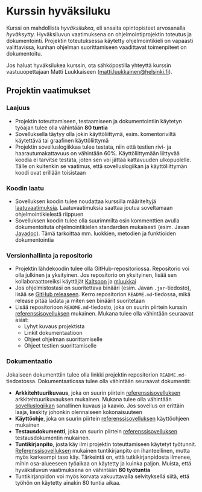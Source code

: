 # Kurssin hyväksiluku

Kurssi on mahdollista _hyväksilukea_, eli ansaita opintopisteet arvosanalla _hyväksytty_. Hyväksiluvun vaatimuksena on ohjelmointiprojektin toteutus ja dokumentointi. Projektin toteutuksessa käytetty ohjelmointikieli on vapaasti valittavissa, kunhan ohjelman suorittamiseen vaadittavat toimenpiteet on dokumentoitu.

Jos haluat hyväksilukea kurssin, ota sähköpostilla yhteyttä kurssin vastuuopettajaan Matti Luukkaiseen (matti.luukkainen@helsinki.fi).

## Projektin vaatimukset

### Laajuus

- Projektin toteuttamiseen, testaamiseen ja dokumentointiin käytetyn työajan tulee olla vähintään **80 tuntia**
- Sovelluksella täytyy olla jokin käyttöliittymä, esim. komentoriviltä käytettävä tai graafinen käyttöliittymä
- Projektin sovelluslogiikkaa tulee testata, niin että testien rivi- ja haarautumakattavuus on vähintään 60%. Käyttöliittymään liittyvää koodia ei tarvitse testata, joten sen voi jättää kattavuuden ulkopuolelle. Tälle on kuitenkin se vaatimus, että sovelluslogiikan ja käyttöliittymän koodi ovat erillään toisistaan

### Koodin laatu

- Sovelluksen koodin tulee noudattaa kurssilla määriteltyjä [laatuvaatimuksia](./koodin_laatuvaatimukset.md). Laatuvaatimuksia saattaa joutua soveltamaan ohjelmointikielestä riippuen
- Sovelluksen koodin tulee olla suurimmilta osin kommenttien avulla dokumentoituta ohjelmointikielen standardien mukaisesti (esim. Javan [Javadoc](https://en.wikipedia.org/wiki/Javadoc)). Tämä tarkoittaa mm. luokkien, metodien ja funktioiden dokumentointia

### Versionhallinta ja repositorio

- Projektin lähdekoodin tulee olla GitHub-repositoriossa. Repositorio voi olla julkinen ja yksityinen. Jos repositorio on yksityinen, lisää sen kollaboraattoreiksi käyttäjät [Kaltsoon](https://github.com/Kaltsoon) ja [mluukkai](https://github.com/mluukkai)
- Jos ohjelmistostasi on suoritettava binääri (esim. Javan `.jar`-tiedosto), lisää se [GitHub releaseen](https://docs.github.com/en/free-pro-team@latest/github/administering-a-repository/managing-releases-in-a-repository). Kerro repositorion `README.md`-tiedossa, mikä release pitää ladata ja miten sen binäärit suoritetaan
- Lisää repositorioon `README.md`-tiedosto, joka on suurin piirtein kurssin [referenssisovelluksen](https://github.com/mluukkai/OtmTodoApp/blob/master/README.md) mukainen. Mukana tulee olla vähintään seuraavat asiat:
  - Lyhyt kuvaus projektista
  - Linkit dokumentaatioon
  - Ohjeet ohjelman suorittamiselle
  - Ohjeet testien suorittamiselle

### Dokumentaatio

Jokaiseen dokumenttiin tulee olla linkki projektin repositorion `README.md`-tiedostossa. Dokumentaatiossa tulee olla vähintään seuraavat dokumentit: 

- **Arkkitehtuurikuvaus**, joka on suurin piirtein [referenssisovelluksen](https://github.com/mluukkai/OtmTodoApp/blob/master/dokumentaatio/arkkitehtuuri.md) arkkitehtuurikuvauksen mukainen. Mukana tulee olla vähintään [sovelluslogiikan](https://github.com/mluukkai/OtmTodoApp/blob/master/dokumentaatio/arkkitehtuuri.md#sovelluslogiikka) sanallinen kuvaus ja kaavio. Jos sovellus on erittäin laaja, keskity johonkin olennaiseen kokonaisuuteen
- **Käyttöohje**, joka on suurin piirtein [referenssisovelluksen](https://github.com/mluukkai/OtmTodoApp/blob/master/dokumentaatio/kayttoohje.md) käyttöohjeen mukainen
- **Testausdokumentti**, joka on suurin piirtein [referenssisovelluksen](https://github.com/mluukkai/OtmTodoApp/blob/master/dokumentaatio/testaus.md) testausdokumentin mukainen.
- **Tuntikirjanpito**, josta käy ilmi projektin toteuttamiseen käytetyt työtunnit. [Referenssisovelluksen](https://github.com/mluukkai/OtmTodoApp/blob/master/dokumentaatio/tuntikirjanpito.md) mukainen tuntikirjanpito on ihanteellinen, mutta myös karkeampi taso käy. Tärkeintä on, että tutkikirjanpidosta ilmenee, mihin osa-alueeseen työaikaa on käytetty ja kuinka paljon. Muista, että hyväksiluvun vaatimuksena on vähintään **80 työtuntia**
- Tuntikirjanpidon voi myös korvata vakuuttavalla selvityksellä siitä, että työhön on käytetty ainakin 80 tuntia aikaa.
